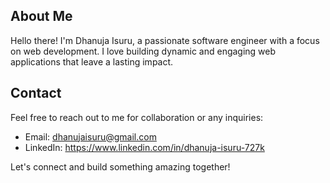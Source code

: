 ## About Me

Hello there! I'm Dhanuja Isuru, a passionate software engineer with a focus on web development. I love building dynamic and engaging web applications that leave a lasting impact.

## Contact

Feel free to reach out to me for collaboration or any inquiries:

- Email: dhanujaisuru@gmail.com
- LinkedIn: https://www.linkedin.com/in/dhanuja-isuru-727k

Let's connect and build something amazing together!

